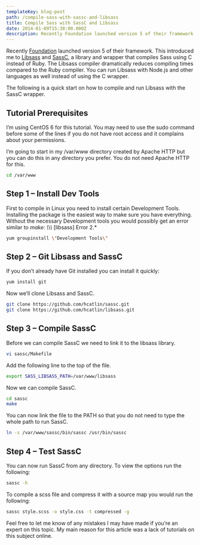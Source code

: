```yaml
---
templateKey: blog-post
path: /compile-sass-with-sassc-and-libsass
title: Compile Sass with SassC and Libsass
date: 2014-01-09T15:38:00.000Z
description: Recently Foundation launched version 5 of their framework. This introduced me to Libsass and SassC, a library and wrapper that compiles Sass using C instead of Ruby.
---
```

Recently [Foundation](http://foundation.zurb.com/) launched version 5 of their framework. This introduced me to [Libsass](https://github.com/hcatlin/libsass) and [SassC](https://github.com/hcatlin/sassc), a library and wrapper that compiles Sass using C instead of Ruby. The Libsass compiler dramatically reduces compiling times compared to the Ruby compiler. You can run Libsass with  Node.js and other languages as well instead of using the C wrapper.

The following is a quick start on how to compile and run Libsass with the SassC wrapper.

## Tutorial Prerequisites

I’m using CentOS 6 for this tutorial. You may need to use the sudo command before some of the lines if you do not have root access and it complains about your permissions.

I’m going to start in my /var/www directory created by Apache HTTP but you can do this in any directory you prefer. You do not need Apache HTTP for this.

```bash
cd /var/www
```

## Step 1 – Install Dev Tools

First to compile in Linux you need to install certain Development Tools. Installing the package is the easiest way to make sure you have everything. Without the necessary Development tools you would possibly get an error similar to *make: \\*\\*\\* [libsass] Error 2.*

```bash
yum groupinstall \"Development Tools\"
```

## Step 2 – Git Libsass and SassC


If you don’t already have Git installed you can install it quickly:

```bash
yum install git
```

Now we’ll clone Libsass and SassC.

```bash
git clone https://github.com/hcatlin/sassc.git
git clone https://github.com/hcatlin/libsass.git
```

## Step 3 – Compile SassC

Before we can compile SassC we need to link it to the libsass library.

```bash
vi sassc/Makefile
```

Add the following line to the top of the file.

```bash
export SASS_LIBSASS_PATH=/var/www/libsass
```

Now we can compile SassC.

```bash
cd sassc
make
```

You can now link the file to the PATH so that you do not need to type the whole path to run SassC.

```bash
ln -s /var/www/sassc/bin/sassc /usr/bin/sassc
```

## Step 4 – Test SassC

You can now run SassC from any directory. To view the options run the following:

```bash
sassc -h
```

To compile a scss file and compress it with a source map you would run the following:

```bash
sassc style.scss -o style.css -t compressed -g
```

Feel free to let me know of any mistakes I may have made if you’re an expert on this topic. My main reason for this article was a lack of tutorials on this subject online.
